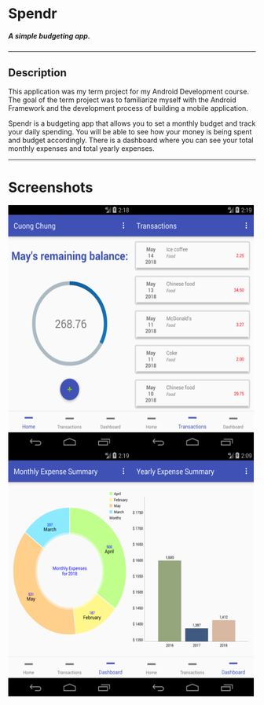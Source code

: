 # Spendr
##### A simple budgeting app.

---
## Description
This application was my term project for my Android Development course. The goal of the term project was to familiarize myself with the Android Framework and the development process of building a mobile application.

Spendr is a budgeting app that allows you to set a monthly budget and track your daily spending. You will be able to see how your money is being spent and budget accordingly. There is a dashboard where you can see your total monthly expenses and total yearly expenses.

---
# Screenshots
<img align="left" src="https://raw.githubusercontent.com/cqchung619/Spendr/master/images/01%20Home.png" height="500" width="250">
<img align="center" src="https://raw.githubusercontent.com/cqchung619/Spendr/master/images/02%20Transaction%20List.png" height="500" width="250">
<img align="left" src="https://raw.githubusercontent.com/cqchung619/Spendr/master/images/03-1%20Dashboard%20Pie%20Chart.png" height="500" width="250">
<img align="center" src="https://raw.githubusercontent.com/cqchung619/Spendr/master/images/03-2%20Dashboard%20Bar%20Chart.png" height="500" width="250">
